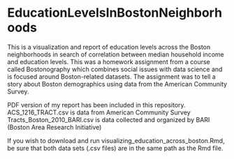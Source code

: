 # EducationLevelsInBostonNeighborhoods
This is a visualization and report of education levels across the Boston neighborhoods in search of correlation between median household income and education levels.
This was a homework assignment from a course called Bostonography which combines social issues with data science and is focused around Boston-related datasets. The assignment was to tell a story about Boston demographics using data from the American Community Survey.

PDF version of my report has been included in this repository.
ACS_1216_TRACT.csv is data from American Community Survey
Tracts_Boston_2010_BARI.csv is data collected and organized by BARI (Boston Area Research Initiative)

If you wish to download and run visualizing_education_across_boston.Rmd, be sure that both data sets (.csv files) are in the same path as the Rmd file.
